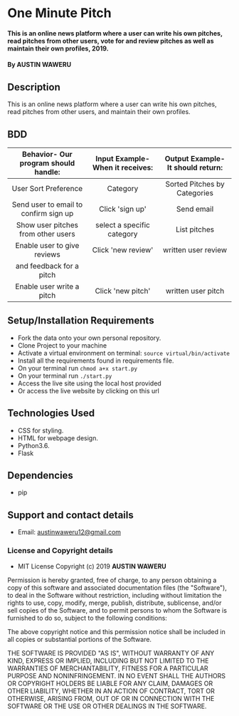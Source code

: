 # One Minute Pitch
#### This is an online news platform where a user can write his own pitches, read pitches from other users, vote for and review pitches as well as maintain their own profiles, 2019.
#### By **AUSTIN WAWERU**

## Description
This is an online news platform where a user can write his own pitches, read pitches from other users, and  maintain their own profiles.

## BDD
| Behavior- Our program should handle: | Input Example- When it receives: | Output Example- It should return: |
| :----------------------------------: | :------------------------------: | :-------------------------------: |
| User Sort Preference                 | Category                         | Sorted Pitches by Categories      |
| Send user to email to confirm sign up| Click 'sign up'                  | Send email                        |
| Show user pitches from other users   | select a specific category       | List pitches                      |
| Enable user to give reviews          | Click 'new review'               | written user review               |
| and feedback for a pitch             |                                  |                                   |
| Enable user write a pitch            | Click 'new pitch'                | written user pitch                |

## Setup/Installation Requirements
* Fork the data onto your own personal repository.
* Clone Project to your machine
* Activate a virtual environment on terminal: `source virtual/bin/activate`
* Install all the requirements found in requirements file.
* On your terminal run `chmod a+x start.py`
* On your terminal run `./start.py`
* Access the live site using the local host provided
* Or access the live website by clicking on this url



## Technologies Used
* CSS for styling.
* HTML for webpage design.
* Python3.6.
* Flask

## Dependencies
* pip

## Support and contact details
* Email: austinwaweru12@gmail.com

### License and Copyright details
* MIT License  Copyright (c) 2019 **AUSTIN WAWERU**

Permission is hereby granted, free of charge, to any person obtaining a copy
of this software and associated documentation files (the "Software"), to deal
in the Software without restriction, including without limitation the rights
to use, copy, modify, merge, publish, distribute, sublicense, and/or sell
copies of the Software, and to permit persons to whom the Software is
furnished to do so, subject to the following conditions:

The above copyright notice and this permission notice shall be included in all
copies or substantial portions of the Software.

THE SOFTWARE IS PROVIDED "AS IS", WITHOUT WARRANTY OF ANY KIND, EXPRESS OR
IMPLIED, INCLUDING BUT NOT LIMITED TO THE WARRANTIES OF MERCHANTABILITY,
FITNESS FOR A PARTICULAR PURPOSE AND NONINFRINGEMENT. IN NO EVENT SHALL THE
AUTHORS OR COPYRIGHT HOLDERS BE LIABLE FOR ANY CLAIM, DAMAGES OR OTHER
LIABILITY, WHETHER IN AN ACTION OF CONTRACT, TORT OR OTHERWISE, ARISING FROM,
OUT OF OR IN CONNECTION WITH THE SOFTWARE OR THE USE OR OTHER DEALINGS IN THE
SOFTWARE.

